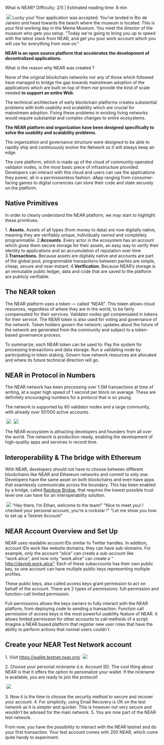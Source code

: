 <ChapterTitle>What is NEAR?</ChapterTitle>
<Difficulty>Difficulty: 2/5 | Estimated reading time: 8 min</Difficulty>

<Image>
    <img src="/images/chap_3.png">
</Image>

<Spacer />
<narrativeText>
Lucky you! Your application was accepted. You’ve landed in Rio de Janeiro and head towards the beach where the museum is located.
This is your first working day in the Meme Museum. You meet the director of the museum who gets you setup.
<Spacer />
"Today we're going to bring you up to speed with the latest stack from NEAR, and get you your work account which you will use for everything from now on."

</narrativeText>
<Spacer />

**NEAR is an open source platform that accelerates the development of decentralized applications.**

What is the reason why NEAR was created ?

None of the original blockchain networks nor any of those which followed have managed to bridge the gap towards mainstream adoption of the applications which are built on top of them nor provide the kind of scale needed **to support an entire Web**.

The technical architecture of early blockchain platforms creates substantial problems with both usability and scalability which are crucial for mainstream adoption. Fixing these problems in existing living networks would require substantial and complex changes to entire ecosystems.

**The NEAR platform and organization have been designed specifically to solve the usability and scalability problems.**

The organization and governance structure were designed to be able to rapidly ship and continuously evolve the Network so it will always keep an edge.

The core platform, which is made up of the cloud of community-operated validator nodes, is the most basic piece of infrastructure provided. Developers can interact with this cloud and users can use the applications they power, all in a permissionless fashion. dApp ranging from consumer-facing games to digital currencies can store their code and state securely on the platform.

## Native Primitives

In order to clearly understand the NEAR platform, we may start to highlight these primitives:

1\. **Assets.** Assets of all types (from money to data) are now digitally native, meaning they are verifiably unique, individually owned and completely programmable.
2\.**Accounts.** Every actor in the ecosystem has an account which gives them secure storage for their assets, an easy way to verify their identity to applications and an accumulation of reputation over time
3\.**Transactions.** Because assets are digitally native and accounts are part of the global pool, programmable transactions between parties are simple, cheap, secure and near-instant.
4\.**Verification.** Because NEAR’s storage is an immutable public ledger, data and code that are saved to the platform are publicly verifiable.

## The NEAR token
The NEAR platform uses a token — called “NEAR”. This token allows cloud resources, regardless of where they are in the world, to be fairly compensated for their services. Validator nodes get compensated in tokens for their service.
The NEAR token is also used for voting and governance of the network. Token holders govern the network; updates about the future of the network are generated from the community and subject to a token-based governance process.

To summarize, each NEAR  token can be used to:
Pay the system for processing transactions and data storage.
Run a validating node by participating in token staking.
Govern how network resources are allocated and where its future technical direction will go.

## NEAR in Protocol in Numbers
The NEAR network has been processing over 1.5M  transactions at time of writing, at a super high speed of 1 second per block on average. These are definitely encouraging numbers for a protocol that is so young.

The network is supported by 60 validator nodes and a large community, with already over 50’000 active accounts.

<Image>
    <img src="/images/chap_3_1.png">
</Image>
<Spacer />

<Image>
    <img src="/images/chap_3_2.png">
</Image>
<Spacer />

The NEAR ecosystem is attracting developers and founders from all over the world. The network is production-ready, enabling the development of high-quality apps and services in record time.

## Interoperability &  The bridge with Ethereum
With NEAR, developers should not have to choose between different blockchains like NEAR and Ethereum networks and commit to only one. Developers have the same asset on both blockchains and even have apps that seamlessly communicate across the boundary. This has been enabled by a bridge, called <a target="_blank" rel="noreferrer" href="https://github.com/near/rainbow-bridge" >Rainbow Bridge</a>, that requires the lowest possible trust level one can have for an interoperability solution.

<Image>
    <img src="/images/chap_3_3.png">
</Image>

<Spacer />

<narrativeText>
“Hey there, I’m Ethan, welcome to the team!”
“Nice to meet you! I checked your personal account, you’re a rockstar !”
<Spacer />
“Let me show you how to set up a Testnet Account”

</narrativeText>

## NEAR Account Overview and Set Up
NEAR uses readable account IDs  similar to Twitter handles. In addition, account IDs work like website domains; they can have sub-domains.
For example, only the account “alice” can create a sub-account like “work.alice”, and now only “work.alice” can create a “ http://dayjob.work.alice”.
Each of these subaccounts has their own public key, so one account can have multiple public keys representing multiple profiles.

These public keys, also called access keys grant permission to act on behalf of the account. There are 2 types of permissions: full-permission and function-call limited permission.

Full-permissions allows the keys owners to fully interact with the NEAR platform, from deploying code to sending a transaction.
Function call permission of access keys is the most powerful usability feature of NEAR. It allows limited permission for other accounts to call methods of a script.
Imagine a NEAR based platform that register new user roles that have the ability to perform actions that normal users couldn't.

## Create your NEAR Test Network account

1\. Visit <a target="_blank" rel="noreferrer" href="https://wallet.testnet.near.org/">https://wallet.testnet.near.org/</a>
 <Image>
     <img src="/images/chap_3_4.png">
 </Image>

2\. Choose your personal nickname (i.e. Account ID). The cool thing about NEAR is that it offers the option to personalize your wallet.  If the nickname is available, you are ready to join the protocol!

<Image>
    <img src="/images/chap_3_5.png">
</Image>

3\. Now it is the time to choose the security method to secure and recover your account.
4\. For simplicity, using Email Recovery is OK on the test network as it is simpler and quicker. This is however not very secure and wouldn’t be advised for the main network.
5\. You are now part of the NEAR test network.

From now, you have the possibility to interact with the NEAR testnet and do your first transaction. Your test account comes with 200 NEAR, which come quite handy to experiment.
